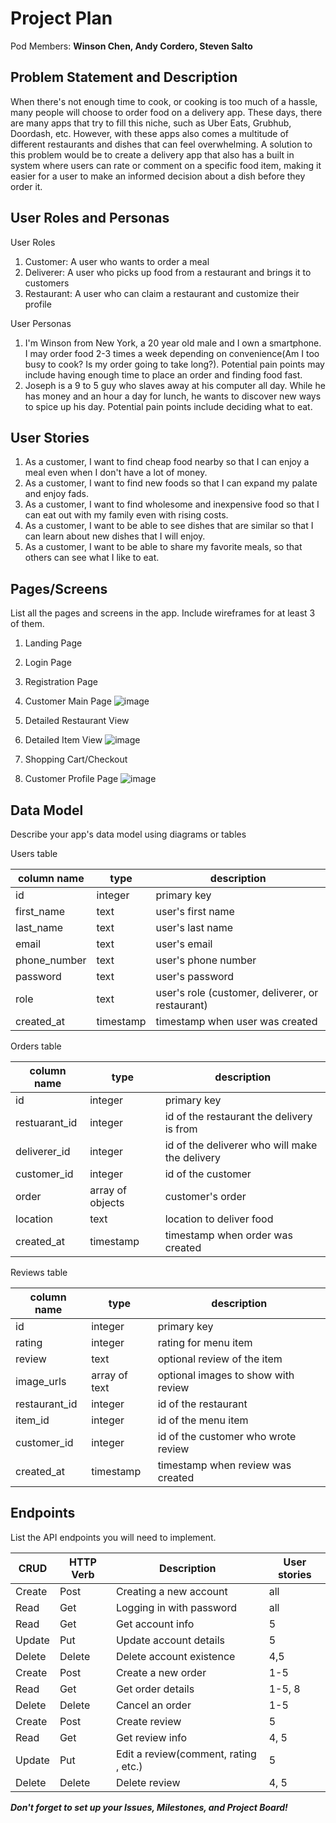 # Project Plan

Pod Members: **Winson Chen, Andy Cordero, Steven Salto**

## Problem Statement and Description

When there's not enough time to cook, or cooking is too much of a hassle, many people will choose to order food on a delivery app. These days, there are many apps that try to fill this niche, such as Uber Eats, Grubhub, Doordash, etc. However, with these apps also comes a multitude of different restaurants and dishes that can feel overwhelming. A solution to this problem would be to create a delivery app that also has a built in system where users can rate or comment on a specific food item, making it easier for a user to make an informed decision about a dish before they order it.

## User Roles and Personas

User Roles
1. Customer: A user who wants to order a meal
2. Deliverer: A user who picks up food from a restaurant and brings it to customers
3. Restaurant: A user who can claim a restaurant and customize their profile

User Personas
1. I'm Winson from New York, a 20 year old male and I own a smartphone. I may order food 2-3 times a week depending on convenience(Am I too busy to cook? Is my order going to take long?). Potential pain points may include having enough time to place an order and finding food fast.
2. Joseph is a 9 to 5 guy who slaves away at his computer all day. While he has money and an hour a day for lunch, he wants to discover new ways to spice up his day. Potential pain points include deciding what to eat.

## User Stories

1. As a customer, I want to find cheap food nearby so that I can enjoy a meal even when I don't have a lot of money.
2. As a customer, I want to find new foods so that I can expand my palate and enjoy fads.
3. As a customer, I want to find wholesome and inexpensive food so that I can eat out with my family even with rising costs.
4. As a customer, I want to be able to see dishes that are similar so that I can learn about new dishes that I will enjoy.
5. As a customer, I want to be able to share my favorite meals, so that others can see what I like to eat.

## Pages/Screens

List all the pages and screens in the app. Include wireframes for at least 3 of them.
1. Landing Page
2. Login Page
3. Registration Page
4. Customer Main Page
![image](https://user-images.githubusercontent.com/48073370/179325737-026309b2-41d7-4636-9f48-3bb7b37f50e4.png)

5. Detailed Restaurant View
6. Detailed Item View
![image](https://user-images.githubusercontent.com/48073370/179325678-96ee9665-885a-4958-ac33-932668f2f44e.png)

7. Shopping Cart/Checkout
8. Customer Profile Page
![image](https://user-images.githubusercontent.com/48073370/179325780-2b8ccaf3-6fd5-4054-a1c2-e9db38c76a58.png)


## Data Model

Describe your app's data model using diagrams or tables

Users table

|column name | type | description |
|------------|------|-------------|
| id | integer | primary key |
| first_name | text | user's first name |
| last_name | text | user's last name |
| email | text | user's email |
| phone_number | text | user's phone number |
| password | text | user's password |
| role | text | user's role (customer, deliverer, or restaurant) |
| created_at | timestamp | timestamp when user was created |

Orders table

|column name | type | description |
|------------|------|-------------|
| id | integer | primary key |
| restuarant_id | integer | id of the restaurant the delivery is from |
| deliverer_id | integer | id of the deliverer who will make the delivery |
| customer_id | integer | id of the customer |
| order | array of objects | customer's order |
| location | text | location to deliver food |
| created_at | timestamp | timestamp when order was created |

Reviews table

|column name | type | description |
|------------|------|-------------|
| id | integer | primary key |
| rating | integer | rating for menu item |
| review | text | optional review of the item |
| image_urls | array of text | optional images to show with review |
| restaurant_id | integer | id of the restaurant |
| item_id | integer | id of the menu item |
| customer_id | integer | id of the customer who wrote review |
| created_at | timestamp | timestamp when review was created |



## Endpoints

List the API endpoints you will need to implement.

|   CRUD    |   HTTP Verb   |   Description             | User stories|
|-----------|---------------|---------------------------|-------------|
|   Create  |   Post        | Creating a new account    | all        |
|   Read    |   Get         | Logging in with password  | all        |
|   Read    |   Get         | Get account info          | 5        |
|   Update  |   Put         | Update account details    | 5        |
|   Delete  |   Delete      | Delete account existence  | 4,5       |
|   Create  |   Post        | Create a new order        | 1-5        |
|   Read    |   Get         | Get order details         | 1-5, 8        |
|   Delete  |   Delete      | Cancel an order           | 1-5        |
|   Create  |   Post        | Create review             | 5        |
|   Read    |   Get         | Get review info           | 4, 5        |
|   Update  |   Put         | Edit a review(comment, rating , etc.) | 5       |
|   Delete  |   Delete      | Delete review             | 4, 5        |


***Don't forget to set up your Issues, Milestones, and Project Board!***
